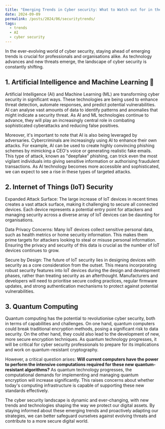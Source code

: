 ```yaml
---
title: "Emerging Trends in Cyber security: What to Watch out for in the coming years"
date: 2024-09-09
permalink: /posts/2024/06/securitytrends/
tags:
  - trends
  - AI
  - cyber security
---
```


In the ever-evolving world of cyber security, staying ahead of emerging trends is crucial for professionals and organisations alike. As technology advances and new threats emerge, the landscape of cyber security is constantly shifting.

## 1. Artificial Intelligence and Machine Learning 🤖

Artificial Intelligence (AI) and Machine Learning (ML) are transforming cyber security in significant ways. These technologies are being used to enhance threat detection, automate responses, and predict potential vulnerabilities. AI can analyse vast amounts of data to identify patterns and anomalies that might indicate a security threat. As AI and ML technologies continue to advance, they will play an increasingly central role in combating sophisticated cyberattacks and reducing false positives.

Moreover, it's important to note that AI is also being leveraged by adversaries. Cybercriminals are increasingly using AI to enhance their own attacks. For example, AI can be used to create highly convincing phishing schemes by mimicking a CEO's voice or generating realistic fake emails. This type of attack, known as "deepfake" phishing, can trick even the most vigilant individuals into giving sensitive information or authorising fraudulent transactions. As AI technology becomes more accessible and sophisticated, we can expect to see a rise in these types of targeted attacks.

## 2. Internet of Things (IoT) Security

Expanded Attack Surface: The large increase of IoT devices in recent times creates a vast attack surface, making it challenging to secure all connected devices. Each device represents a potential entry point for attackers and managing security across a diverse array of IoT devices can be daunting for organisations.

Data Privacy Concerns: Many IoT devices collect sensitive personal data, such as health metrics or home security information. This makes them prime targets for attackers looking to steal or misuse personal information. Ensuring the privacy and security of this data is crucial as the number of IoT devices continues to grow.

Secure by Design: The future of IoT security lies in designing devices with security as a core consideration from the outset. This means incorporating robust security features into IoT devices during the design and development phases, rather than treating security as an afterthought. Manufacturers and developers will need to prioritise secure coding practices, regular firmware updates, and strong authentication mechanisms to protect against potential vulnerabilities.

## 3. Quantum Computing

Quantum computing has the potential to revolutionise cyber security, both in terms of capabilities and challenges. On one hand, quantum computers could break traditional encryption methods, posing a significant risk to data security. On the other hand, they could also lead to the development of new, more secure encryption techniques. As quantum technology progresses, it will be critical for cyber security professionals to prepare for its implications and work on quantum-resistant cryptography.

However, a critical question arises: **Will current computers have the power to perform the intensive computations required for these new quantum-resistant algorithms?** As quantum technology progresses, the computational demands for implementing and managing quantum encryption will increase significantly. This raises concerns about whether today's computing infrastructure is capable of supporting these new standards effectively.

The cyber security landscape is dynamic and ever-changing, with new trends and technologies shaping the way we protect our digital assets. By staying informed about these emerging trends and proactively adapting our strategies, we can better safeguard ourselves against evolving threats and contribute to a more secure digital world.
